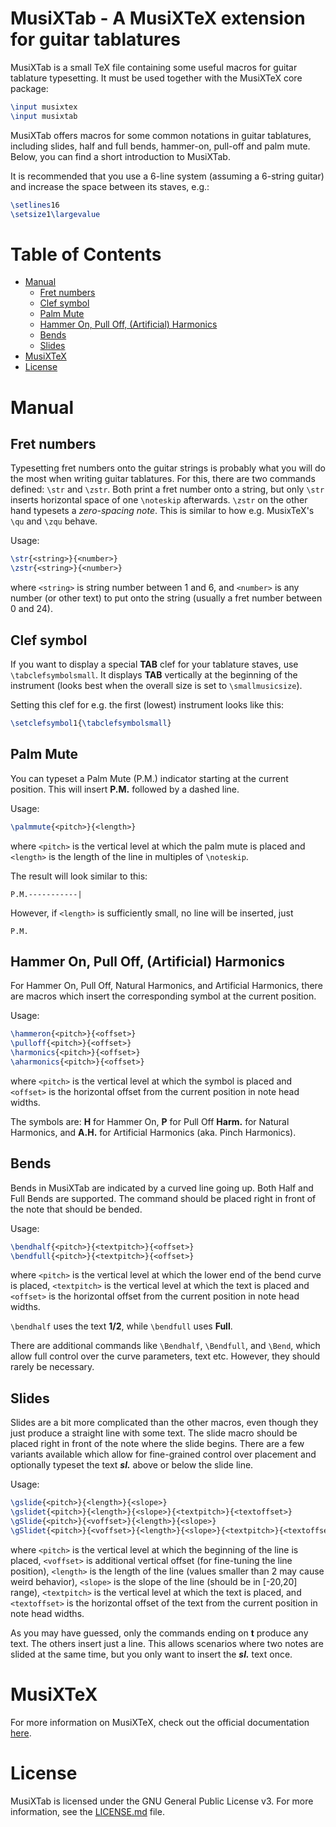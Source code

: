 # MusiXTab - A MusiXTeX extension for guitar tablatures

MusiXTab is a small TeX file containing some useful macros for guitar tablature
typesetting. It must be used together with the MusiXTeX core package:

```tex
\input musixtex
\input musixtab
```

MusiXTab offers macros for some common notations in guitar tablatures,
including slides, half and full bends, hammer-on, pull-off and palm mute.
Below, you can find a short introduction to MusiXTab.

It is recommended that you use a 6-line system (assuming a 6-string guitar) and
increase the space between its staves, e.g.:

```tex
\setlines16
\setsize1\largevalue
```

# Table of Contents

* [Manual](#manual)
   * [Fret numbers](#fret-numbers)
   * [Clef symbol](#clef-symbol)
   * [Palm Mute](#palm-mute)
   * [Hammer On, Pull Off, (Artificial) Harmonics](#hammer-on-pull-off-artificial-harmonics)
   * [Bends](#bends)
   * [Slides](#slides)
* [MusiXTeX](#musixtex)
* [License](#license)

# Manual

## Fret numbers

Typesetting fret numbers onto the guitar strings is probably what you will do
the most when writing guitar tablatures. For this, there are two commands
defined: `\str` and `\zstr`. Both print a fret number onto a string, but only
`\str` inserts horizontal space of one `\noteskip` afterwards. `\zstr` on the
other hand typesets a *zero-spacing note*. This is similar to how e.g.
MusixTeX's `\qu` and `\zqu` behave.

Usage:
```tex
\str{<string>}{<number>}
\zstr{<string>}{<number>}
```
where `<string>` is string number between 1 and 6, and `<number>` is any number
(or other text) to put onto the string (usually a fret number between 0 and
24).

## Clef symbol

If you want to display a special **TAB** clef for your tablature staves, use
`\tabclefsymbolsmall`. It displays **TAB** vertically at the beginning of the
instrument (looks best when the overall size is set to `\smallmusicsize`).

Setting this clef for e.g. the first (lowest) instrument looks like this:

```tex
\setclefsymbol1{\tabclefsymbolsmall}
```

## Palm Mute

You can typeset a Palm Mute (P.M.) indicator starting at the current position.
This will insert **P.M.** followed by a dashed line.

Usage:
```tex
\palmmute{<pitch>}{<length>}
```
where `<pitch>` is the vertical level at which the palm mute is placed and
`<length>` is the length of the line in multiples of `\noteskip`.

The result will look similar to this:
```
P.M.-----------|
```
However, if `<length>` is sufficiently small, no line will be inserted, just
```
P.M.
```

## Hammer On, Pull Off, (Artificial) Harmonics

For Hammer On, Pull Off, Natural Harmonics, and Artificial Harmonics,
there are macros which insert the corresponding symbol at the current
position.

Usage:
```tex
\hammeron{<pitch>}{<offset>}
\pulloff{<pitch>}{<offset>}
\harmonics{<pitch>}{<offset>}
\aharmonics{<pitch>}{<offset>}
```
where `<pitch>` is the vertical level at which the symbol is placed and
`<offset>` is the horizontal offset from the current position in note head
widths.

The symbols are: **H** for Hammer On, **P** for Pull Off **Harm.** for Natural
Harmonics, and **A.H.** for Artificial Harmonics (aka. Pinch Harmonics).

## Bends

Bends in MusiXTab are indicated by a curved line going up. Both Half and Full
Bends are supported. The command should be placed right in front of the note
that should be bended.

Usage:
```tex
\bendhalf{<pitch>}{<textpitch>}{<offset>}
\bendfull{<pitch>}{<textpitch>}{<offset>}
```
where `<pitch>` is the vertical level at which the lower end of the bend curve
is placed, `<textpitch>` is the vertical level at which the text is placed and
`<offset>` is the horizontal offset from the current position in note head
widths.

`\bendhalf` uses the text **1/2**, while `\bendfull` uses **Full**.

There are additional commands like `\Bendhalf`, `\Bendfull`, and `\Bend`, which
allow full control over the curve parameters, text etc. However, they should
rarely be necessary.

## Slides

Slides are a bit more complicated than the other macros, even though they just
produce a straight line with some text. The slide macro should be placed right
in front of the note where the slide begins. There are a few variants available
which allow for fine-grained control over placement and optionally typeset the
text ***sl.*** above or below the slide line.

Usage:
```tex
\gslide{<pitch>}{<length>}{<slope>}
\gslidet{<pitch>}{<length>}{<slope>}{<textpitch>}{<textoffset>}
\gSlide{<pitch>}{<voffset>}{<length>}{<slope>}
\gSlidet{<pitch>}{<voffset>}{<length>}{<slope>}{<textpitch>}{<textoffset>}
```
where `<pitch>` is the vertical level at which the beginning of the line is
placed, `<voffset>` is additional vertical offset (for fine-tuning the line
position), `<length>` is the length of the line (values smaller than 2 may
cause weird behavior), `<slope>` is the slope of the line (should be in [-20,20]
range), `<textpitch>` is the vertical level at which the text is placed, and
`<textoffset>` is the horizontal offset of the text from the current position in
note head widths.

As you may have guessed, only the commands ending on **t** produce any text.
The others insert just a line. This allows scenarios where two notes are slided
at the same time, but you only want to insert the ***sl.*** text once.

# MusiXTeX

For more information on MusiXTeX, check out the official documentation
[here](http://icking-music-archive.org/software/musixtex/musixdoc.pdf).

# License

MusiXTab is licensed under the GNU General Public License v3. For more
information, see the [LICENSE.md](LICENSE.md) file.
